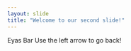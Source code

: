 ```yaml
---
layout: slide
title: "Welcome to our second slide!"
---
```

Eyas Bar
Use the left arrow to go back!
